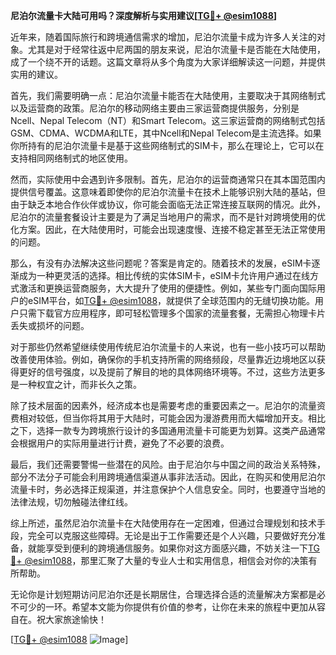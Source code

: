 **尼泊尔流量卡大陆可用吗？深度解析与实用建议[[TG💪+ @esim1088](https://t.me/s/esim1088)]**

近年来，随着国际旅行和跨境通信需求的增加，尼泊尔流量卡成为许多人关注的对象。尤其是对于经常往返中尼两国的朋友来说，尼泊尔流量卡是否能在大陆使用，成了一个绕不开的话题。这篇文章将从多个角度为大家详细解读这一问题，并提供实用的建议。

首先，我们需要明确一点：尼泊尔流量卡能否在大陆使用，主要取决于其网络制式以及运营商的政策。尼泊尔的移动网络主要由三家运营商提供服务，分别是Ncell、Nepal Telecom（NT）和Smart Telecom。这三家运营商的网络制式包括GSM、CDMA、WCDMA和LTE，其中Ncell和Nepal Telecom是主流选择。如果你所持有的尼泊尔流量卡是基于这些网络制式的SIM卡，那么在理论上，它可以在支持相同网络制式的地区使用。

然而，实际使用中会遇到许多限制。首先，尼泊尔的运营商通常只在其本国范围内提供信号覆盖。这意味着即使你的尼泊尔流量卡在技术上能够识别大陆的基站，但由于缺乏本地合作伙伴或协议，你可能会面临无法正常连接互联网的情况。此外，尼泊尔的流量套餐设计主要是为了满足当地用户的需求，而不是针对跨境使用的优化方案。因此，在大陆使用时，可能会出现速度慢、连接不稳定甚至无法正常使用的问题。

那么，有没有办法解决这些问题呢？答案是肯定的。随着技术的发展，eSIM卡逐渐成为一种更灵活的选择。相比传统的实体SIM卡，eSIM卡允许用户通过在线方式激活和更换运营商服务，大大提升了使用的便捷性。例如，某些专门面向国际用户的eSIM平台，如[TG💪+ @esim1088](https://t.me/s/esim1088)，就提供了全球范围内的无缝切换功能。用户只需下载官方应用程序，即可轻松管理多个国家的流量套餐，无需担心物理卡片丢失或损坏的问题。

对于那些仍然希望继续使用传统尼泊尔流量卡的人来说，也有一些小技巧可以帮助改善使用体验。例如，确保你的手机支持所需的网络频段，尽量靠近边境地区以获得更好的信号强度，以及提前了解目的地的具体网络环境等。不过，这些方法更多是一种权宜之计，而非长久之策。

除了技术层面的因素外，经济成本也是需要考虑的重要因素之一。尼泊尔的流量资费相对较低，但当你将其用于大陆时，可能会因为漫游费用而大幅增加开支。相比之下，选择一款专为跨境旅行设计的多国通用流量卡可能更为划算。这类产品通常会根据用户的实际用量进行计费，避免了不必要的浪费。

最后，我们还需要警惕一些潜在的风险。由于尼泊尔与中国之间的政治关系特殊，部分不法分子可能会利用跨境通信渠道从事非法活动。因此，在购买和使用尼泊尔流量卡时，务必选择正规渠道，并注意保护个人信息安全。同时，也要遵守当地的法律法规，切勿触碰法律红线。

综上所述，虽然尼泊尔流量卡在大陆使用存在一定困难，但通过合理规划和技术手段，完全可以克服这些障碍。无论是出于工作需要还是个人兴趣，只要做好充分准备，就能享受到便利的跨境通信服务。如果你对这方面感兴趣，不妨关注一下[TG💪+ @esim1088](https://t.me/s/esim1088)，那里汇聚了大量的专业人士和实用信息，相信会对你的决策有所帮助。

无论你是计划短期访问尼泊尔还是长期居住，合理选择合适的流量解决方案都是必不可少的一环。希望本文能为你提供有价值的参考，让你在未来的旅程中更加从容自在。祝大家旅途愉快！

[[TG💪+ @esim1088](https://t.me/s/esim1088) ![Image](https://i.postimg.cc/4NQfJmqS/Snipaste-2025-05-13-00-14-12.png)]